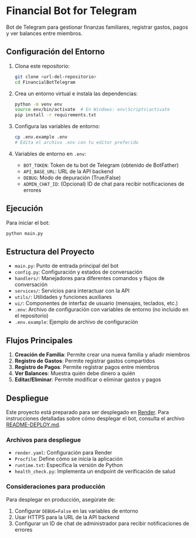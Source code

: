 # Financial Bot for Telegram

Bot de Telegram para gestionar finanzas familiares, registrar gastos, pagos y ver balances entre miembros.

## Configuración del Entorno

1. Clona este repositorio:
   ```bash
   git clone <url-del-repositorio>
   cd FinancialBotTelegram
   ```

2. Crea un entorno virtual e instala las dependencias:
   ```bash
   python -m venv env
   source env/bin/activate  # En Windows: env\Scripts\activate
   pip install -r requirements.txt
   ```

3. Configura las variables de entorno:
   ```bash
   cp .env.example .env
   # Edita el archivo .env con tu editor preferido
   ```

4. Variables de entorno en `.env`:
   - `BOT_TOKEN`: Token de tu bot de Telegram (obtenido de BotFather)
   - `API_BASE_URL`: URL de la API backend
   - `DEBUG`: Modo de depuración (True/False)
   - `ADMIN_CHAT_ID`: (Opcional) ID de chat para recibir notificaciones de errores

## Ejecución

Para iniciar el bot:
```bash
python main.py
```

## Estructura del Proyecto

- `main.py`: Punto de entrada principal del bot
- `config.py`: Configuración y estados de conversación
- `handlers/`: Manejadores para diferentes comandos y flujos de conversación
- `services/`: Servicios para interactuar con la API
- `utils/`: Utilidades y funciones auxiliares
- `ui/`: Componentes de interfaz de usuario (mensajes, teclados, etc.)
- `.env`: Archivo de configuración con variables de entorno (no incluido en el repositorio)
- `.env.example`: Ejemplo de archivo de configuración

## Flujos Principales

1. **Creación de Familia**: Permite crear una nueva familia y añadir miembros
2. **Registro de Gastos**: Permite registrar gastos compartidos
3. **Registro de Pagos**: Permite registrar pagos entre miembros
4. **Ver Balances**: Muestra quién debe dinero a quién
5. **Editar/Eliminar**: Permite modificar o eliminar gastos y pagos

## Despliegue

Este proyecto está preparado para ser desplegado en [Render](https://render.com/). Para instrucciones detalladas sobre cómo desplegar el bot, consulta el archivo [README-DEPLOY.md](README-DEPLOY.md).

### Archivos para despliegue

- `render.yaml`: Configuración para Render
- `Procfile`: Define cómo se inicia la aplicación
- `runtime.txt`: Especifica la versión de Python
- `health_check.py`: Implementa un endpoint de verificación de salud

### Consideraciones para producción

Para desplegar en producción, asegúrate de:

1. Configurar `DEBUG=False` en las variables de entorno
2. Usar HTTPS para la URL de la API backend
3. Configurar un ID de chat de administrador para recibir notificaciones de errores 